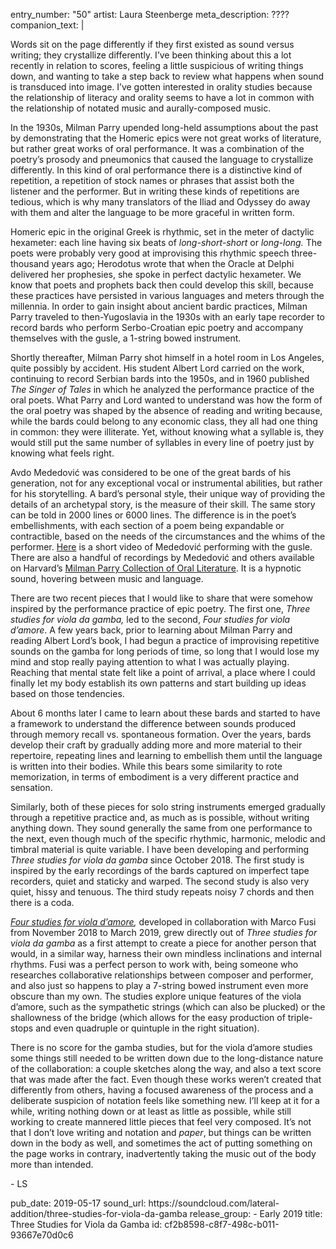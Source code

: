 entry_number: "50"
artist: Laura Steenberge
meta_description: ????
companion_text: |
  <p>Words sit on the page differently if they first existed as sound versus writing; they crystallize differently. I’ve been thinking about this a lot recently in relation to scores, feeling a little suspicious of writing things down, and wanting to take a step back to review what happens when sound is transduced into image. I’ve gotten interested in orality studies because the relationship of literacy and orality seems to have a lot in common with the relationship of notated music and aurally-composed music.
  </p>
  <p>In the 1930s, Milman Parry upended long-held assumptions about the past by demonstrating that the Homeric epics were not great works of literature, but rather great works of oral performance. It was a combination of the poetry’s prosody and pneumonics that caused the language to crystallize differently. In this kind of oral performance there is a distinctive kind of repetition, a repetition of stock names or phrases that assist both the listener and the performer. But in writing these kinds of repetitions are tedious, which is why many translators of the Iliad and Odyssey do away with them and alter the language to be more graceful in written form.<del></del>
  </p>
  <p>Homeric epic in the original Greek is rhythmic, set in the meter of dactylic hexameter: each line having six beats of <i>long-short-short </i>or <i>long-long.</i> The poets were probably very good at improvising this rhythmic speech three-thousand years ago; Herodotus wrote that when the Oracle at Delphi delivered her prophesies, she spoke in perfect dactylic hexameter. We know that poets and prophets back then could develop this skill, because these practices have persisted in various languages and meters through the millennia. In order to gain insight about ancient bardic practices, Milman Parry traveled to then-Yugoslavia in the 1930s with an early tape recorder to record bards who perform Serbo-Croatian epic poetry and accompany themselves with the gusle, a 1-string bowed instrument.
  </p>
  <p>Shortly thereafter, Milman Parry shot himself in a hotel room in Los Angeles, quite possibly by accident. His student Albert Lord carried on the work, continuing to record Serbian bards into the 1950s, and in 1960 published <i>The Singer of Tales</i> in which he analyzed the performance practice of the oral poets. What Parry and Lord wanted to understand was how the form of the oral poetry was shaped by the absence of reading and writing because, while the bards could belong to any economic class, they all had one thing in common: they were illiterate. Yet, without knowing what a syllable is, they would still put the same number of syllables in every line of poetry just by knowing what feels right.
  </p>
  <p>Avdo Mededović was considered to be one of the great bards of his generation, not for any exceptional vocal or instrumental abilities, but rather for his storytelling. A bard’s personal style, their unique way of providing the details of an archetypal story, is the measure of their skill. The same story can be told in 2000 lines or 6000 lines. The difference is in the poet’s embellishments, with each section of a poem being expandable or contractible, based on the needs of the circumstances and the whims of the performer. <a href="https://www.youtube.com/watch?v=UhBq_DOEgbM&feature=youtu.be">Here</a> is a short video of Mededović performing with the gusle. There are also a handful of recordings by Mededović and others available on Harvard’s <a href="https://mpc.chs.harvard.edu//songs/mp_songs.html">Milman Parry Collection of Oral Literature</a>. It is a hypnotic sound, hovering between music and language.
  </p>
  <p>There are two recent pieces that I would like to share that were somehow inspired by the performance practice of epic poetry. The first one, <i>Three studies for viola da gamba, </i>led to the second, <i>Four studies for viola d’amore</i>. A few years back, prior to learning about Milman Parry and reading Albert Lord’s book, I had begun a practice of improvising repetitive sounds on the gamba for long periods of time, so long that I would lose my mind and stop really paying attention to what I was actually playing. Reaching that mental state felt like a point of arrival, a place where I could finally let my body establish its own patterns and start building up ideas based on those tendencies.
  </p>
  <p>About 6 months later I came to learn about these bards and started to have a framework to understand the difference between sounds produced through memory recall vs. spontaneous formation. Over the years, bards develop their craft by gradually adding more and more material to their repertoire, repeating lines and learning to embellish them until the language is written into their bodies. While this bears some similarity to rote memorization, in terms of embodiment is a very different practice and sensation.
  </p>
  <p>Similarly, both of these pieces for solo string instruments emerged gradually through a repetitive practice and, as much as is possible, without writing anything down. They sound generally the same from one performance to the next, even though much of the specific rhythmic, harmonic, melodic and timbral material is quite variable. I have been developing and performing <i>Three studies for viola da gamba </i>since October 2018. The first study is inspired by the early recordings of the bards captured on imperfect tape recorders, quiet and staticky and warped. The second study is also very quiet, hissy and tenuous. The third study repeats noisy 7 chords and then there is a coda.
  </p>
  <p><i><a href="https://www.youtube.com/watch?v=aa7vid-Uljo">Four studies for viola d’amore</a></i><i>, </i>developed in collaboration with Marco Fusi from November 2018 to March 2019,<i> </i>grew directly out of <i>Three studies for viola da gamba</i> as a first attempt to create a piece for another person that would, in a similar way, harness their own mindless inclinations and internal rhythms. Fusi was a perfect person to work with, being someone who researches collaborative relationships between composer and performer, and also just so happens to play a 7-string bowed instrument even more obscure than my own. The studies explore unique features of the viola d’amore, such as the sympathetic strings (which can also be plucked) or the shallowness of the bridge (which allows for the easy production of triple-stops and even quadruple or quintuple in the right situation).
  </p>
  <p>There is no score for the gamba studies, but for the viola d’amore studies some things still needed to be written down due to the long-distance nature of the collaboration: a couple sketches along the way, and also a text score that was made after the fact. Even though these works weren’t created that differently from others, having a focused awareness of the process and a deliberate suspicion of notation feels like something new. I’ll keep at it for a while, writing nothing down or at least as little as possible, while still working to create mannered little pieces that feel very composed. It’s not that I don’t love writing and notation and <i>paper</i>, but things can be written down in the body as well, and sometimes the act of putting something on the page works in contrary, inadvertently taking the music out of the body more than intended.
  </p>
  <p>- LS
  </p>
pub_date: 2019-05-17
sound_url: https://soundcloud.com/lateral-addition/three-studies-for-viola-da-gamba
release_group:
  - Early 2019
title: Three Studies for Viola da Gamba
id: cf2b8598-c8f7-498c-b011-93667e70d0c6

